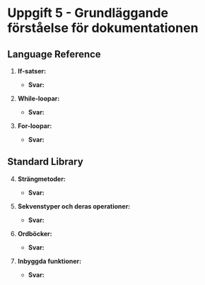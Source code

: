 # Uppgift 5 - Grundläggande förståelse för dokumentationen

## Language Reference

1. **If-satser:**

   - **Svar:**

2. **While-loopar:**

   - **Svar:**

3. **For-loopar:**

   - **Svar:**

## Standard Library

4. **Strängmetoder:**

   - **Svar:**

5. **Sekvenstyper och deras operationer:**

   - **Svar:**

6. **Ordböcker:**

   - **Svar:**

7. **Inbyggda funktioner:**

   - **Svar:**

